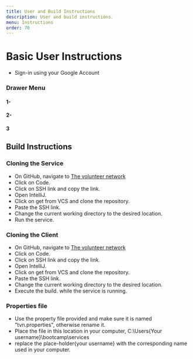 ```yaml
---
title: User and Build Instructions 
description: User and build instructions.
menu: Instructions
order: 70
---
```


# Basic User Instructions
- Sign-in using your Google Account

### Drawer Menu

#### 1- 


#### 2- 


#### 3


### 


## Build Instructions

### Cloning the Service

- On GitHub, navigate to [The volunteer network](https://github.com/the-volunteer-network/tvn-service)
- Click on Code.
- Click on SSH link and copy the link.
- Open IntelliJ.
- Click on get from VCS and clone the repository.
- Paste the SSH link.
- Change the current working directory to the desired location.
- Run the service.

### Cloning the Client
- On GitHub, navigate to [The volunteer network](https://github.com/the-volunteer-network/tvn-client)
- Click on Code.
- Click on SSH link and copy the link.
- Open IntelliJ.
- Click on get from VCS and clone the repository.
- Paste the SSH link.
- Change the current working directory to the desired location.
- Execute the build. while the service is running.

### Properties file
- Use the property file provided and make sure it is named "tvn.properties", otherwise rename it.
- Place the file in this location in your computer, C:\Users\{Your username}\bootcamp\services
- replace the place-holder{your username} with the corresponding name used in your computer.



        
    